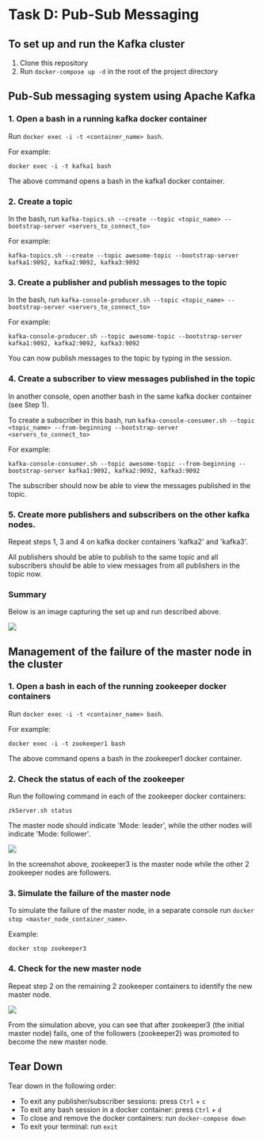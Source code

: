 # Task D: Pub-Sub Messaging

## To set up and run the Kafka cluster

1. Clone this repository
2. Run `docker-compose up -d` in the root of the project directory

## Pub-Sub messaging system using Apache Kafka

### 1. Open a bash in a running kafka docker container

Run `docker exec -i -t <container_name> bash`. 

For example:

```shell script
docker exec -i -t kafka1 bash
```

The above command opens a bash in the kafka1 docker container.

### 2. Create a topic

In the bash, run `kafka-topics.sh --create --topic <topic_name> --bootstrap-server <servers_to_connect_to>`

For example:

```shell script
kafka-topics.sh --create --topic awesome-topic --bootstrap-server kafka1:9092, kafka2:9092, kafka3:9092
```

### 3. Create a publisher and publish messages to the topic

In the bash, run `kafka-console-producer.sh --topic <topic_name> --bootstrap-server <servers_to_connect_to>`

For example:

```shell script
kafka-console-producer.sh --topic awesome-topic --bootstrap-server kafka1:9092, kafka2:9092, kafka3:9092
```

You can now publish messages to the topic by typing in the session.


### 4. Create a subscriber to view messages published in the topic

In another console, open another bash in the same kafka docker container (see Step 1).

To create a subscriber in this bash, run `kafka-console-consumer.sh --topic <topic_name> --from-beginning --bootstrap-server <servers_to_connect_to>`

For example:

```shell script
kafka-console-consumer.sh --topic awesome-topic --from-beginning --bootstrap-server kafka1:9092, kafka2:9092, kafka3:9092
```

The subscriber should now be able to view the messages published in the topic.


### 5. Create more publishers and subscribers on the other kafka nodes.

Repeat steps 1, 3 and 4 on kafka docker containers 'kafka2' and 'kafka3'. 

All publishers should be able to publish to the same topic and all subscribers should be able to view messages from all publishers in the topic now.

### Summary

Below is an image capturing the set up and run described above.

![](images/pub-sub.png)


## Management of the failure of the master node in the cluster

### 1. Open a bash in each of the running zookeeper docker containers

Run `docker exec -i -t <container_name> bash`. 

For example:

```shell script
docker exec -i -t zookeeper1 bash
```

The above command opens a bash in the zookeeper1 docker container.

### 2. Check the status of each of the zookeeper

Run the following command in each of the zookeeper docker containers:

```shell script
zkServer.sh status
```

The master node should indicate 'Mode: leader', while the other nodes will indicate 'Mode: follower'. 

![](./images/find-leader.png)

In the screenshot above, zookeeper3 is the master node while the other 2 zookeeper nodes are followers.

### 3. Simulate the failure of the master node

To simulate the failure of the master node, in a separate console run `docker stop <master_node_container_name>`.

Example:

```
docker stop zookeeper3
```

### 4. Check for the new master node

Repeat step 2 on the remaining 2 zookeeper containers to identify the new master node.

![](./images/failure-management.png)

From the simulation above, you can see that after zookeeper3 (the initial master node) fails, one of the followers (zookeeper2) was promoted to become the new master node.


## Tear Down

Tear down in the following order:
- To exit any publisher/subscriber sessions: press `Ctrl` + `c`
- To exit any bash session in a docker container: press `Ctrl` + `d`
- To close and remove the docker containers: run `docker-compose down`
- To exit your terminal: run `exit`